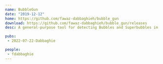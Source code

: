 ```yaml
---
name: BubbleGun
date: "2019-12-12"
home: https://github.com/fawaz-dabbaghieh/bubble_gun
download: https://github.com/fawaz-dabbaghieh/bubble_gun/releases
desc: A general-purpose tool for detecting Bubbles and Superbubbles in genome graphs.

pubs:
 - 2022-07-22-Dabbaghie

people:
 - fdabbaghie
---
```

